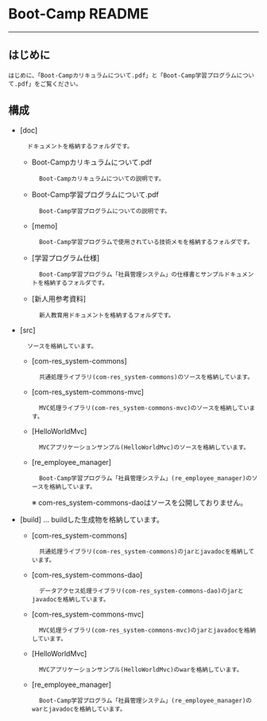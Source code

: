 
# Boot-Camp README

-------------------------------------------------------------------------------

## はじめに
  
    はじめに、「Boot-Campカリキュラムについて.pdf」と「Boot-Camp学習プログラムについて.pdf」をご覧ください。



## 構成

* [doc]
    
        ドキュメントを格納するフォルダです。
        
        
    - Boot-Campカリキュラムについて.pdf 
        
            Boot-Campカリキュラムについての説明です。
            

    - Boot-Camp学習プログラムについて.pdf
    
            Boot-Camp学習プログラムについての説明です。
            
            
    - [memo]                           
            
            Boot-Camp学習プログラムで使用されている技術メモを格納するフォルダです。
            
            
    - [学習プログラム仕様]                
            
            Boot-Camp学習プログラム「社員管理システム」の仕様書とサンプルドキュメントを格納するフォルダです。
            
            
    - [新人用参考資料]               
            
            新人教育用ドキュメントを格納するフォルダです。



* [src]

        ソースを格納しています。


    - [com-res_system-commons] 
    
            共通処理ライブラリ(com-res_system-commons)のソースを格納しています。
            
            
    - [com-res_system-commons-mvc] 
    
            MVC処理ライブラリ(com-res_system-commons-mvc)のソースを格納しています。
            
            
    - [HelloWorldMvc]
    
            MVCアプリケーションサンプル(HelloWorldMvc)のソースを格納しています。
            
            
    - [re_employee_manager]
    
            Boot-Camp学習プログラム「社員管理システム」(re_employee_manager)のソースを格納しています。
            
            
      ※ com-res_system-commons-daoはソースを公開しておりません。



* [build]     …  buildした生成物を格納しています。

    - [com-res_system-commons]
            
            共通処理ライブラリ(com-res_system-commons)のjarとjavadocを格納しています。
            
            
    - [com-res_system-commons-dao]
    
            データアクセス処理ライブラリ(com-res_system-commons-dao)のjarとjavadocを格納しています。
            
            
    - [com-res_system-commons-mvc]
    
            MVC処理ライブラリ(com-res_system-commons-mvc)のjarとjavadocを格納しています。
            
            
    - [HelloWorldMvc]
    
            MVCアプリケーションサンプル(HelloWorldMvc)のwarを格納しています。
            
            
    - [re_employee_manager]
    
            Boot-Camp学習プログラム「社員管理システム」(re_employee_manager)のwarとjavadocを格納しています。

